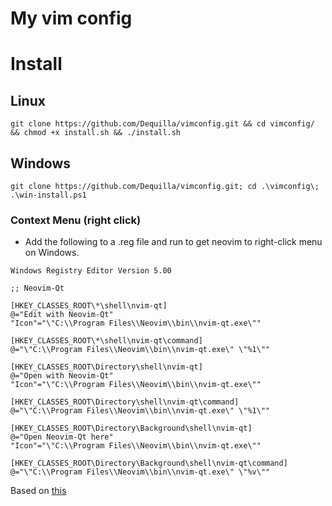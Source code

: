 # My vim config

# Install
## Linux
`git clone https://github.com/Dequilla/vimconfig.git && cd vimconfig/ && chmod +x install.sh && ./install.sh`

## Windows
`git clone https://github.com/Dequilla/vimconfig.git; cd .\vimconfig\; .\win-install.ps1`


### Context Menu (right click)
- Add the following to a .reg file and run to get neovim to right-click menu on Windows.
```
Windows Registry Editor Version 5.00

;; Neovim-Qt

[HKEY_CLASSES_ROOT\*\shell\nvim-qt]
@="Edit with Neovim-Qt"
"Icon"="\"C:\\Program Files\\Neovim\\bin\\nvim-qt.exe\""

[HKEY_CLASSES_ROOT\*\shell\nvim-qt\command]
@="\"C:\\Program Files\\Neovim\\bin\\nvim-qt.exe\" \"%1\""

[HKEY_CLASSES_ROOT\Directory\shell\nvim-qt]
@="Open with Neovim-Qt"
"Icon"="\"C:\\Program Files\\Neovim\\bin\\nvim-qt.exe\""

[HKEY_CLASSES_ROOT\Directory\shell\nvim-qt\command]
@="\"C:\\Program Files\\Neovim\\bin\\nvim-qt.exe\" \"%1\""

[HKEY_CLASSES_ROOT\Directory\Background\shell\nvim-qt]
@="Open Neovim-Qt here"
"Icon"="\"C:\\Program Files\\Neovim\\bin\\nvim-qt.exe\""

[HKEY_CLASSES_ROOT\Directory\Background\shell\nvim-qt\command]
@="\"C:\\Program Files\\Neovim\\bin\\nvim-qt.exe\" \"%v\""
```
Based on [this](https://gist.github.com/JAffleck/2ba6ca0bd0d5545fd17c396357b9abf0)
